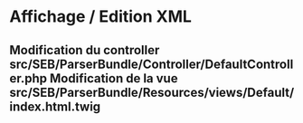 Affichage / Edition XML
========================

Modification du controller src/SEB/ParserBundle/Controller/DefaultController.php
Modification de la vue src/SEB/ParserBundle/Resources/views/Default/index.html.twig
--------------


